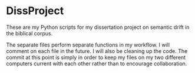DissProject
===========

These are my Python scripts for my dissertation project on semantic drift in the biblical corpus.

The separate files perform separate functions in my workflow.  I will comment on each file in the future.  I will also be cleaning up the code.  The commit at this point is simply in order to keep my files on my two different computers current with each other rather than to encourage collaboration.
